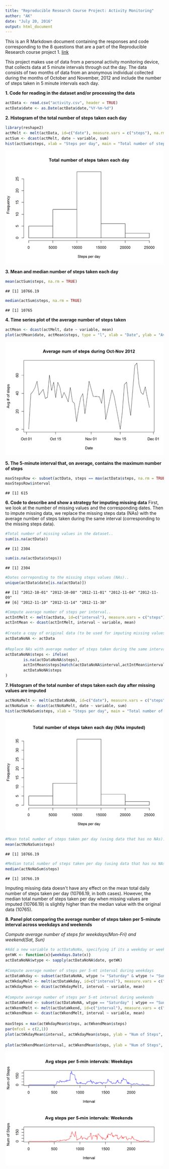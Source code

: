 ```yaml
---
title: "Reproducible Research Course Project: Activity Monitoring"
author: "AK"
date: "July 20, 2016"
output: html_document
---
```




This is an R Markdown document containing the responses and code corresponding to the 8 questions that are a part of the Reproducible Research course project 1. [link](https://www.coursera.org/learn/reproducible-research/peer/gYyPt/course-project-1)

This project makes use of data from a personal activity monitoring device, that collects data at 5 minute intervals through out the day. The data consists of two months of data from an anonymous individual collected during the months of October and November, 2012 and include the number of steps taken in 5 minute intervals each day.

**1. Code for reading in the dataset and/or processing the data**

```r
actData <- read.csv("activity.csv", header = TRUE)
actData$date <- as.Date(actData$date,"%Y-%m-%d")
```

**2. Histogram of the total number of steps taken each day**

```r
library(reshape2)
actMelt <- melt(actData, id=c("date"), measure.vars = c("steps"), na.rm = TRUE)
actSum <- dcast(actMelt, date ~ variable, sum)
hist(actSum$steps, xlab = "Steps per day", main = "Total number of steps taken each day")
```

![plot of chunk unnamed-chunk-2](Figs/unnamed-chunk-2-1.png)

**3. Mean and median number of steps taken each day**

```r
mean(actSum$steps, na.rm = TRUE)
```

```
## [1] 10766.19
```

```r
median(actSum$steps, na.rm = TRUE)
```

```
## [1] 10765
```

**4. Time series plot of the average number of steps taken**

```r
actMean <- dcast(actMelt, date ~ variable, mean)
plot(actMean$date, actMean$steps, type = "l", xlab = "Date", ylab = "Avg # of steps", main = "Average num of steps during Oct-Nov 2012")
```

![plot of chunk unnamed-chunk-4](Figs/unnamed-chunk-4-1.png)

**5. The 5-minute interval that, on average, contains the maximum number of steps**

```r
maxStepsRow <- subset(actData, steps == max(actData$steps, na.rm = TRUE))
maxStepsRow$interval
```

```
## [1] 615
```

**6. Code to describe and show a strategy for imputing missing data**
First, we look at the number of missing values and the corresponding dates.
Then to impute missing data, we replace the missing steps data (NAs) with the average number of steps taken during the same interval (corresponding to the missing steps data).


```r
#Total number of missing values in the dataset.. 
sum(is.na(actData))
```

```
## [1] 2304
```

```r
sum(is.na(actData$steps))
```

```
## [1] 2304
```

```r
#Dates correponding to the missing steps values (NAs)..
unique(actData$date[is.na(actData)])
```

```
## [1] "2012-10-01" "2012-10-08" "2012-11-01" "2012-11-04" "2012-11-09"
## [6] "2012-11-10" "2012-11-14" "2012-11-30"
```

```r
#Compute average number of steps per interval..
actIntMelt <- melt(actData, id=c("interval"), measure.vars = c("steps"), na.rm = TRUE)
actIntMean <- dcast(actIntMelt, interval ~ variable, mean)

#Create a copy of original data (to be used for imputing missing values)..
actDataNoNA <- actData

#Replace NAs with average number of steps taken during the same interval..
actDataNoNA$steps <- ifelse(
        is.na(actDataNoNA$steps),
        actIntMean$steps[match(actDataNoNA$interval,actIntMean$interval)],
        actDataNoNA$steps
)
```

**7. Histogram of the total number of steps taken each day after missing values are imputed**

```r
actNoNaMelt <- melt(actDataNoNA, id=c("date"), measure.vars = c("steps"))
actNoNaSum <- dcast(actNoNaMelt, date ~ variable, sum)
hist(actNoNaSum$steps, xlab = "Steps per day", main = "Total number of steps taken each day (NAs imputed)")
```

![plot of chunk unnamed-chunk-7](Figs/unnamed-chunk-7-1.png)

```r
#Mean total number of steps taken per day (using data that has no NAs).. 
mean(actNoNaSum$steps)
```

```
## [1] 10766.19
```

```r
#Median total number of steps taken per day (using data that has no NAs).. 
median(actNoNaSum$steps)
```

```
## [1] 10766.19
```
Imputing missing data doesn't have any effect on the mean total daily number of steps taken per day (10766.19, in both cases).
However, the median total number of steps taken per day when missing values are imputed (10766.19) is slightly higher than the median value with the original data (10765).  

**8. Panel plot comparing the average number of steps taken per 5-minute interval across weekdays and weekends**

*Compute average number of steps for weekdays(Mon-Fri) and weekend(Sat, Sun)*

```r
#Add a new variable to actDataNoNa, specifying if its a weekday or weekend.. 
getWK <- function(x){weekdays.Date(x)}
actDataNoNA$wtype <- sapply(actDataNoNA$date, getWK)

#Compute average number of steps per 5-mt interval during weekdays
actDataWkday <- subset(actDataNoNA, wtype != "Saturday" & wtype != "Sunday")
actWkdayMelt <- melt(actDataWkday, id=c("interval"), measure.vars = c("steps"))
actWkdayMean <- dcast(actWkdayMelt, interval ~ variable, mean)

#Compute average number of steps per 5-mt interval during weekends
actDataWkend <- subset(actDataNoNA, wtype == "Saturday" | wtype == "Sunday")
actWkendMelt <- melt(actDataWkend, id=c("interval"), measure.vars = c("steps"))
actWkendMean <- dcast(actWkendMelt, interval ~ variable, mean)

maxSteps = max(actWkdayMean$steps, actWkendMean$steps)
par(mfcol = c(2,1))
plot(actWkdayMean$interval, actWkdayMean$steps, ylab = "Num of Steps", xlab ="Interval", ylim = c(0, maxSteps), type = "l", col = "blue", main = "Avg steps per 5-min intervals: Weekdays")

plot(actWkendMean$interval, actWkendMean$steps, ylab = "Num of Steps", xlab ="Interval", ylim = c(0, maxSteps), type = "l", col = "red", main = "Avg steps per 5-min intervals: Weekends")
```

![plot of chunk unnamed-chunk-8](Figs/unnamed-chunk-8-1.png)

